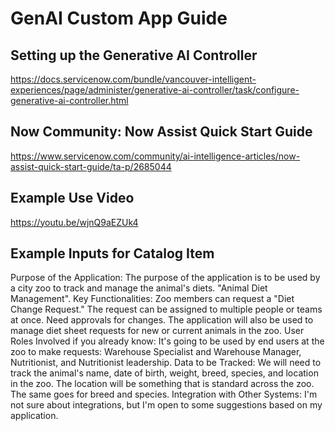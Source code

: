 # GenAI Custom App Guide

## Setting up the Generative AI Controller
https://docs.servicenow.com/bundle/vancouver-intelligent-experiences/page/administer/generative-ai-controller/task/configure-generative-ai-controller.html

## Now Community: Now Assist Quick Start Guide
https://www.servicenow.com/community/ai-intelligence-articles/now-assist-quick-start-guide/ta-p/2685044

## Example Use Video
https://youtu.be/wjnQ9aEZUk4

## Example Inputs for Catalog Item
Purpose of the Application:
The purpose of the application is to be used by a city zoo to track and manage the animal's diets.  "Animal Diet Management".
Key Functionalities:
Zoo members can request a "Diet Change Request."
The request can be assigned to multiple people or teams at once. 
Need approvals for changes. 
The application will also be used to manage diet sheet requests for new or current animals in the zoo.
User Roles Involved if you already know:
It's going to be used by end users at the zoo to make requests: Warehouse Specialist and Warehouse Manager, Nutritionist, and Nutritionist leadership.
Data to be Tracked:
We will need to track the animal's name, date of birth, weight, breed, species, and location in the zoo. The location will be something that is standard across the zoo. The same goes for breed and species.
Integration with Other Systems:
I'm not sure about integrations, but I'm open to some suggestions based on my application.

